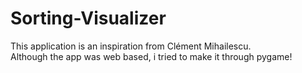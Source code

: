# Sorting-Visualizer
This application is an inspiration from Clément Mihailescu.<br>
Although the app was web based, i tried to make it through pygame! <br>
